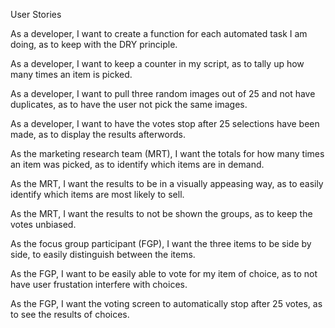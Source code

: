 User Stories

As a developer, I want to create a function for each automated task I am doing, as to
keep with the DRY principle.

As a developer, I want to keep a counter in my script, as to tally up how many times
an item is picked.

As a developer, I want to pull three random images out of 25 and not have duplicates,
as to have the user not pick the same images.

As a developer, I want to have the votes stop after 25 selections have been made,
as to display the results afterwords.

As the marketing research team (MRT), I want the totals for how many times an item was picked,
as to identify which items are in demand.

As the MRT, I want the results to be in a visually appeasing way, as to easily identify which
items are most likely to sell.

As the MRT, I want the results to not be shown the groups, as to keep the votes unbiased.

As the focus group participant (FGP), I want the three items to be side by side, to easily
distinguish between the items.

As the FGP, I want to be easily able to vote for my item of choice, as to not have user
frustation interfere with choices.

As the FGP, I want the voting screen to automatically stop after 25 votes, as to see the results of
choices. 
